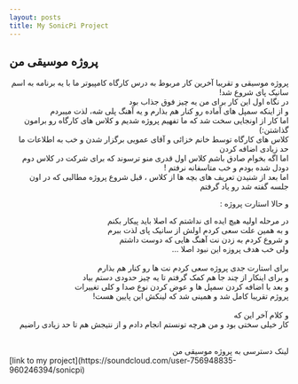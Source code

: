 ```yaml
---
layout: posts
title: My SonicPi Project  
---
```


## پروژه موسیقی من

<div dir="rtl">
پروژه موسیقی و تقریبا آخرین کار مربوط به درس کارگاه کامپیوتر ما با یه برنامه به اسم سانیک پای شروع شد!<br>
در نگاه اول این کار برای من یه چیز فوق جذاب بود <br>
و از اینکه سمپل های آماده رو کنار هم بذارم و یه آهنگ پلی شه، لذت میبردم <br>
اما کار از اونجایی سخت شد که ما تفهیم پروژه شدیم و کلاس های کارگاه رو برامون گذاشتن:)<br>
کلاس های کارگاه توسط خانم خزائی و آقای عمویی برگزار شدن و خب به اطلاعات ما حد زیادی اضافه کردن<br>
اما اگه بخوام صادق باشم کلاس اول قدری منو ترسوند که برای شرکت در کلاس دوم دودل شده بودم و خب متاسفانه نرفتم !<br>
اما بعد از شنیدن تعریف های بچه ها از کلاس ، قبل شروع پروژه مطالبی که در اون جلسه گفته شد رو یاد گرفتم<br>

و حالا استارت پروژه :<br>

در مرحله اولیه هیچ ایده ای نداشتم که اصلا باید پیکار بکنم <br>
و به همین علت سعی کردم اولش از سانیک پای لذت ببرم <br>
و شروع کردم به زدن نت آهنگ هایی که دوست داشتم<br>
ولی خب هدف پروزه این نبود اصلا ...<br>
<br>
برای استارت جدی پروژه سعی کردم نت ها رو کنار هم بذارم<br>
و برای اینکار از چند جا هم کمک گرفتم تا یه چیز حدودی دستم بیاد <br>
و بعد با اضافه کردن سمپل ها و عوض کردن نوع صدا و کلی تغییرات <br>
پروژم تقریبا کامل شد و همینی شد که لینکش این پایین هست!<br>
<br>
و کلام آخر این که <br>
کار خیلی سختی بود و من هرچه تونستم انجام دادم و از نتیجش هم تا حد زیادی راضیم<br>

<br>
لینک دسترسی به پروژه موسیقی من

</div>
[link to my project](https://soundcloud.com/user-756948835-960246394/sonicpi)
<br>

